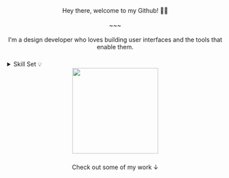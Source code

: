 <!-- <img src="assets/gif/developer.gif" width="100%"/> -->
<p align="center">Hey there, welcome to my Github! 👋🏼<br><br>~~~<br><br>I'm a design developer who loves building user interfaces and the tools that enable them.</p>

###

<details>
<summary algin="center">Skill Set 💡</summary>
<div align="center">
    
| Language | `Java` `Kotlin` `Python` `Dart` `JavaScript` |
| :- | :- |
| Mobile | `Android` `Flutter` `React Native` |
| Backend | `Spring` `NodeJs` `FastAPI` |

</div>

</details>

<div align="center">
  <img height="200" src="https://media.giphy.com/media/v1.Y2lkPTc5MGI3NjExMHZrenFoOXBxM3ZmZHE3cnoybXFlNmxkbXMxZHEzdDE0Z3lpZndoayZlcD12MV9pbnRlcm5hbF9naWZfYnlfaWQmY3Q9cw/dHxXXbWkOXEfQfQFHm/giphy.gif"  />
</div>

###

<p align="center">Check out some of my work ↓</p>

###


